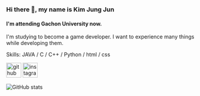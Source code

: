 ### Hi there 👋, my name is Kim Jung Jun
#### I'm attending Gachon University now.

I'm studying to become a game developer. 
I want to experience many things while developing them. 

Skills: JAVA / C / C++ / Python / html / css 



[<img src='https://cdn.jsdelivr.net/npm/simple-icons@3.0.1/icons/github.svg' alt='github' height='40'>](https://github.com/ogoo0608)  [<img src='https://cdn.jsdelivr.net/npm/simple-icons@3.0.1/icons/instagram.svg' alt='instagram' height='40'>](https://www.instagram.com/_o_goo_/)  

![GitHub stats](https://github-readme-stats.vercel.app/api?username=ogoo0608&show_icons=true)  


